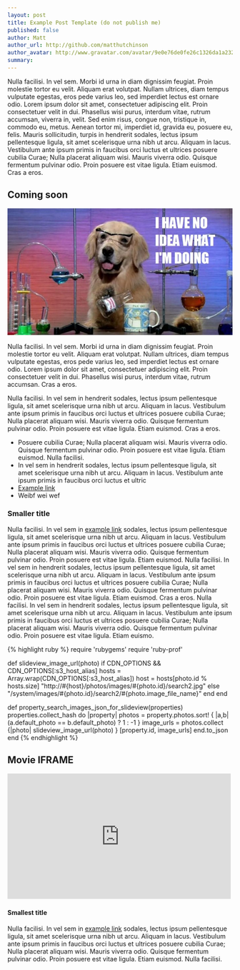 ```yaml
---
layout: post
title: Example Post Template (do not publish me)
published: false
author: Matt
author_url: http://github.com/matthutchinson
author_avatar: http://www.gravatar.com/avatar/9e0e76de0fe26c1326da1a232d4dd2f2?s=36
summary:
---
```

Nulla facilisi. In vel sem. Morbi id urna in diam dignissim feugiat. Proin molestie tortor eu velit. Aliquam erat volutpat. Nullam ultrices, diam tempus vulputate egestas, eros pede varius leo, sed imperdiet lectus est ornare odio. Lorem ipsum dolor sit amet, consectetuer adipiscing elit. Proin consectetuer velit in dui. Phasellus wisi purus, interdum vitae, rutrum accumsan, viverra in, velit. Sed enim risus, congue non, tristique in, commodo eu, metus. Aenean tortor mi, imperdiet id, gravida eu, posuere eu, felis. Mauris sollicitudin, turpis in hendrerit sodales, lectus ipsum pellentesque ligula, sit amet scelerisque urna nibh ut arcu. Aliquam in lacus. Vestibulum ante ipsum primis in faucibus orci luctus et ultrices posuere cubilia Curae; Nulla placerat aliquam wisi. Mauris viverra odio. Quisque fermentum pulvinar odio. Proin posuere est vitae ligula. Etiam euismod. Cras a eros.

## Coming soon

![picture of a dog](images/dog.jpg)

Nulla facilisi. In vel sem. Morbi id urna in diam dignissim feugiat. Proin molestie tortor eu velit. Aliquam erat volutpat. Nullam ultrices, diam tempus vulputate egestas, eros pede varius leo, sed imperdiet lectus est ornare odio. Lorem ipsum dolor sit amet, consectetuer adipiscing elit. Proin consectetuer velit in dui. Phasellus wisi purus, interdum vitae, rutrum accumsan. Cras a eros.

Nulla facilisi. In vel sem in hendrerit sodales, lectus ipsum pellentesque ligula, sit amet scelerisque urna nibh ut arcu. Aliquam in lacus. Vestibulum ante ipsum primis in faucibus orci luctus et ultrices posuere cubilia Curae; Nulla placerat aliquam wisi. Mauris viverra odio. Quisque fermentum pulvinar odio. Proin posuere est vitae ligula. Etiam euismod. Cras a eros.

*   Posuere cubilia Curae; Nulla placerat aliquam wisi. Mauris viverra odio. Quisque fermentum pulvinar odio. Proin posuere est vitae ligula. Etiam euismod.  Nulla facilisi.
*   In vel sem in hendrerit sodales, lectus ipsum pellentesque ligula, sit amet scelerisque urna nibh ut arcu. Aliquam in lacus. Vestibulum ante ipsum primis in faucibus orci luctus et ultric
*   [Example link](http://example.com/ "With a Title")
*   Weibf wei wef

### Smaller title

Nulla facilisi. In vel sem in [example link](http://example.com/ "With a Title") sodales, lectus ipsum pellentesque ligula, sit amet scelerisque urna nibh ut arcu. Aliquam in lacus. Vestibulum ante ipsum primis in faucibus orci luctus et ultrices posuere cubilia Curae; Nulla placerat aliquam wisi. Mauris viverra odio. Quisque fermentum pulvinar odio. Proin posuere est vitae ligula. Etiam euismod.  Nulla facilisi. In vel sem in hendrerit sodales, lectus ipsum pellentesque ligula, sit amet scelerisque urna nibh ut arcu. Aliquam in lacus. Vestibulum ante ipsum primis in faucibus orci luctus et ultrices posuere cubilia Curae; Nulla placerat aliquam wisi. Mauris viverra odio. Quisque fermentum pulvinar odio. Proin posuere est vitae ligula. Etiam euismod. Cras a eros. Nulla facilisi. In vel sem in hendrerit sodales, lectus ipsum pellentesque ligula, sit amet scelerisque urna nibh ut arcu. Aliquam in lacus. Vestibulum ante ipsum primis in faucibus orci luctus et ultrices posuere cubilia Curae; Nulla placerat aliquam wisi. Mauris viverra odio. Quisque fermentum pulvinar odio. Proin posuere est vitae ligula. Etiam euismo.

{% highlight ruby %}
  require 'rubygems'
  require 'ruby-prof'

  def slideview_image_url(photo)
    if CDN_OPTIONS && CDN_OPTIONS[:s3_host_alias]
      hosts = Array.wrap(CDN_OPTIONS[:s3_host_alias])
      host  = hosts[photo.id % hosts.size]
      "http://#{host}/photos/images/#{photo.id}/search2.jpg"
    else
      "/system/images/#{photo.id}/search2/#{photo.image_file_name}"
    end
  end

  def property_search_images_json_for_slideview(properties)
    properties.collect_hash do |property|
      photos     = property.photos.sort! { |a,b| (a.default_photo ==  b.default_photo) ? 1 : -1 }
      image_urls = photos.collect {|photo| slideview_image_url(photo) }
      [property.id, image_urls]
    end.to_json
  end
{% endhighlight %}

## Movie IFRAME

<iframe src="http://player.vimeo.com/video/2989396?title=0&amp;byline=0&amp;portrait=0&amp;color=fbff00" width="500" height="281" frameborder="0">texthastobehere</iframe>

#### Smallest title

Nulla facilisi. In vel sem in [example link](http://example.com/ "With a Title") sodales, lectus ipsum pellentesque ligula, sit amet scelerisque urna nibh ut arcu. Aliquam in lacus. Vestibulum ante ipsum primis in faucibus orci luctus et ultrices posuere cubilia Curae; Nulla placerat aliquam wisi. Mauris viverra odio. Quisque fermentum pulvinar odio. Proin posuere est vitae ligula. Etiam euismod.  Nulla facilisi.
